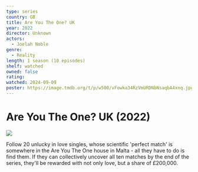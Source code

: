 ```yaml
---
type: series
country: GB
title: Are You The One? UK
year: 2022
director: Unknown
actors:
  - Joelah Noble
genre:
  - Reality
length: 1 season (10 episodes)
shelf: watched
owned: false
rating:
watched: 2024-09-09
poster: https://image.tmdb.org/t/p/w500/vFowka34RzVmURDNbNsaqbA4xnq.jpg
---
```


# Are You The One? UK (2022)

![](https://image.tmdb.org/t/p/w500/vFowka34RzVmURDNbNsaqbA4xnq.jpg)

Follow 20 unlucky in love singles, whose scientific 'perfect match' is somewhere in the Are You The One house in Malta - all they have to do is find them. If they can collectively uncover all ten matches by the end of the series, they'll be rewarded with not only love, but a share of £200,000.